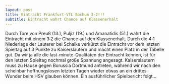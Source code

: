```yaml
---
layout: post
title: Eintracht Frankfurt-VfL Bochum 3-2!!!
subtitle: Eintracht wahrt Chance auf Klassenerhalt
---
```


Durch Tore von Preuß (13.), Puljiz (19.) und Amanatidis (51.) wahrt die Eintracht mit einem 3:2 die Chance auf den Klassenerhalt. Durch die 4:1 Niederlage der Lauterer bei Schalke verkürzt die Eintracht vor dem letzten Spieltag auf 3 Punkte zu Kaiserslautern und macht einen Platz in der Tabelle gut. Da wir ja alle die last-minute-Qualitäten der Eintracht kennen, ist für den letzten Spieltag nochmal große Spannung angesagt. Kaiserslautern muss zu Hause gegen Borussia Dortmund antreten, während wir nach den scheinbar hoffnungslosen letzten Tagen wieder etwas an ein drittes Wunder beim HSV glauben können. Ein ausführlicher Spielbericht folgt...



